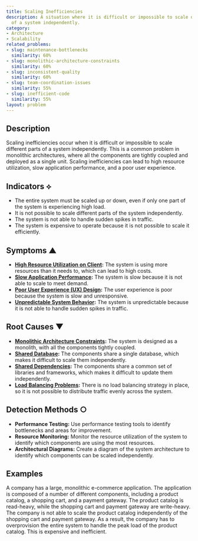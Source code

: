 ```yaml
---
title: Scaling Inefficiencies
description: A situation where it is difficult or impossible to scale different parts
  of a system independently.
category:
- Architecture
- Scalability
related_problems:
- slug: maintenance-bottlenecks
  similarity: 60%
- slug: monolithic-architecture-constraints
  similarity: 60%
- slug: inconsistent-quality
  similarity: 60%
- slug: team-coordination-issues
  similarity: 55%
- slug: inefficient-code
  similarity: 55%
layout: problem
---
```


## Description
Scaling inefficiencies occur when it is difficult or impossible to scale different parts of a system independently. This is a common problem in monolithic architectures, where all the components are tightly coupled and deployed as a single unit. Scaling inefficiencies can lead to high resource utilization, slow application performance, and a poor user experience.

## Indicators ⟡
- The entire system must be scaled up or down, even if only one part of the system is experiencing high load.
- It is not possible to scale different parts of the system independently.
- The system is not able to handle sudden spikes in traffic.
- The system is expensive to operate because it is not possible to scale it efficiently.

## Symptoms ▲
- **[High Resource Utilization on Client](high-resource-utilization-on-client.md):** The system is using more resources than it needs to, which can lead to high costs.
- **[Slow Application Performance](slow-application-performance.md):** The system is slow because it is not able to scale to meet demand.
- **[Poor User Experience (UX) Design](poor-user-experience-ux-design.md):** The user experience is poor because the system is slow and unresponsive.
- **[Unpredictable System Behavior](unpredictable-system-behavior.md):** The system is unpredictable because it is not able to handle sudden spikes in traffic.

## Root Causes ▼
- **[Monolithic Architecture Constraints](monolithic-architecture-constraints.md):** The system is designed as a monolith, with all the components tightly coupled.
- **[Shared Database](shared-database.md):** The components share a single database, which makes it difficult to scale them independently.
- **[Shared Dependencies](shared-dependencies.md):** The components share a common set of libraries and frameworks, which makes it difficult to update them independently.
- **[Load Balancing Problems](load-balancing-problems.md):** There is no load balancing strategy in place, so it is not possible to distribute traffic evenly across the system.

## Detection Methods ○
- **Performance Testing:** Use performance testing tools to identify bottlenecks and areas for improvement.
- **Resource Monitoring:** Monitor the resource utilization of the system to identify which components are using the most resources.
- **Architectural Diagrams:** Create a diagram of the system architecture to identify which components can be scaled independently.

## Examples
A company has a large, monolithic e-commerce application. The application is composed of a number of different components, including a product catalog, a shopping cart, and a payment gateway. The product catalog is read-heavy, while the shopping cart and payment gateway are write-heavy. The company is not able to scale the product catalog independently of the shopping cart and payment gateway. As a result, the company has to overprovision the entire system to handle the peak load of the product catalog. This is expensive and inefficient.
